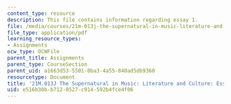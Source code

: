 ```yaml
---
content_type: resource
description: This file contains information regarding essay 1.
file: /media/courses/21m-013j-the-supernatural-in-music-literature-and-culture-fall-2013/e516b30bb7120527c914592b4fce4f06_MIT21M_013JF13_Essay_1.pdf
file_type: application/pdf
learning_resource_types:
- Assignments
ocw_type: OCWFile
parent_title: Assignments
parent_type: CourseSection
parent_uid: a1663d53-5501-0ba3-4a55-840ad5db9360
resourcetype: Document
title: '21M.013J The Supernatural in Music: Literature and Culture: Essay 1'
uid: e516b30b-b712-0527-c914-592b4fce4f06
---
```

